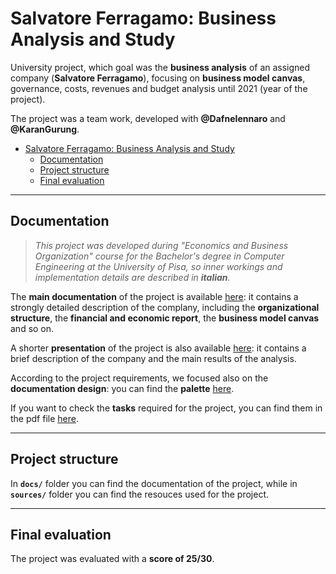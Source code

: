 # Salvatore Ferragamo: Business Analysis and Study

University project, which goal was the **business analysis** of an assigned company (**Salvatore Ferragamo**), focusing on **business model canvas**, governance, costs, revenues and budget analysis until 2021 (year of the project). 

The project was a team work, developed with **@DafneIennaro** and **@KaranGurung**.

- [Salvatore Ferragamo: Business Analysis and Study](#salvatore-ferragamo-business-analysis-and-study)
  - [Documentation](#documentation)
  - [Project structure](#project-structure)
  - [Final evaluation](#final-evaluation)


---

## Documentation

> _This project was developed during "Economics and Business Organization" course for the Bachelor's degree in Computer Engineering at the University of Pisa, so inner workings and implementation details are described in **italian**._

The **main documentation** of the project is available [here](/docs/documentazione.pdf): it contains a strongly detailed description of the complany, including the **organizational structure**, the **financial and economic report**, the **business model canvas** and so on.

A shorter **presentation** of the project is also available [here](/docs/presentazione.pdf): it contains a brief description of the company and the main results of the analysis.

According to the project requirements, we focused also on the **documentation design**: you can find the **palette** [here](/docs/palette.pdf).

If you want to check the **tasks** required for the project, you can find them in the pdf file [here](/docs/specifiche.pdf).

---

## Project structure

In **`docs/`** folder you can find the documentation of the project, while in **`sources/`** folder you can find the resouces used for the project.

---

## Final evaluation

The project was evaluated with a **score of 25/30**.
